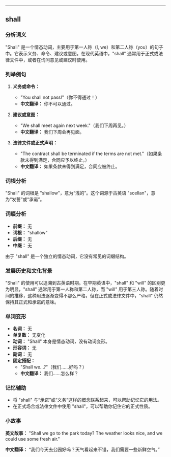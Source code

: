 
---------------
## shall
### 分析词义
"Shall" 是一个情态动词，主要用于第一人称（I, we）和第二人称（you）的句子中。它表示义务、命令、建议或意图。在现代英语中，"shall" 通常用于正式或法律文件中，或者在询问意见或建议时使用。

### 列举例句
1. **义务或命令：** 
   - "You shall not pass!"（你不得通过！）
   - **中文翻译：** 你不可以通过。

2. **建议或意图：**
   - "We shall meet again next week."（我们下周再见。）
   - **中文翻译：** 我们下周会再见面。

3. **法律文件或正式声明：**
   - "The contract shall be terminated if the terms are not met."（如果条款未得到满足，合同应予以终止。）
   - **中文翻译：** 如果条款未得到满足，合同应被终止。

### 词根分析
"Shall" 的词根是 "shallow"，意为“浅的”。这个词源于古英语 "scellan"，意为“发誓”或“承诺”。

### 词缀分析
- **前缀：** 无
- **词根：** "shallow"
- **后缀：** 无
- **中缀：** 无

由于 "shall" 是一个独立的情态动词，它没有常见的词缀结构。

### 发展历史和文化背景
"Shall" 的使用可以追溯到古英语时期。在早期英语中，"shall" 和 "will" 的区别更为明显，"shall" 通常用于第一人称和第二人称，而 "will" 用于第三人称。随着时间的推移，这种用法逐渐变得不那么严格，但在正式或法律文件中，"shall" 仍然保持其正式和承诺的意味。

### 单词变形
- **名词：** 无
- **单复数：** 无变化
- **动词：** "Shall" 本身是情态动词，没有动词变形。
- **形容词：** 无
- **副词：** 无
- **固定搭配：**
  - "Shall we...?"（我们……好吗？）
  - **中文翻译：** 我们……怎么样？

### 记忆辅助
- 将 "shall" 与“承诺”或“义务”这样的概念联系起来，可以帮助记忆它的用法。
- 在正式场合或法律文件中使用 "shall"，可以帮助你记住它的正式性质。

### 小故事
**英文故事：**
"Shall we go to the park today? The weather looks nice, and we could use some fresh air."

**中文翻译：**
“我们今天去公园好吗？天气看起来不错，我们需要一些新鲜空气。”

